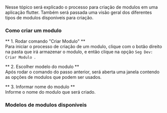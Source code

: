 Nesse tópico será explicado o processo para criação de modulos em uma aplicação flutter. Também será passada uma visão geral dos diferentes tipos de modulos disponiveis para criação. 


###  Como criar um modulo


  ** 1. Rodar comando "Criar Modulo" ** </br>
Para iniciar o processo de criação de um modulo, clique com o botão direito na pasta que irá armazenar o modulo, e então clique na opção `Seg Dev: Criar Modulo `. 
<br/> 

  ** 2. Escolher modelo do modulo ** </br> 
Após rodar o comando do passo anterior, será aberta uma janela contendo as opções de modulos que podem ser usados. 

  ** 3. Informar nome do modulo ** </br> 
Informe o nome do modulo que será criado. 

###  Modelos de modulos disponiveis